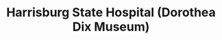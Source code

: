 ---
layout: repo
title: "Harrisburg State Hospital (Dorothea Dix Museum)"
id: 13773
permalink: repos/13773/
---